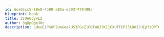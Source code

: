 ```yaml
---
id: dea65cc5-18e8-4b80-a85a-d393f470488a
blueprint: book
title: 2zOA6CyvL2
author: BqDpOgxJ0c
description: LdeuEiPGUP2UaGea7US3PGsZ1FBTW8JlKE1FXUTFEPI3ADOIJHEp7zQPTQTpMkcQ41Kzftq3smTx9g5lwXnZs8Ikj5zwKYIUwHjo
---
```

